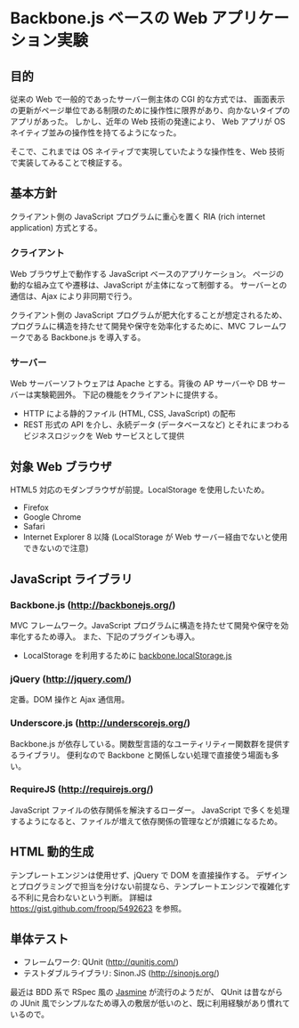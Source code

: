 Backbone.js ベースの Web アプリケーション実験
====================

目的
--------------------

従来の Web で一般的であったサーバー側主体の CGI 的な方式では、
画面表示の更新がページ単位である制限のために操作性に限界があり、向かないタイプのアプリがあった。
しかし、近年の Web 技術の発達により、 Web アプリが OS ネイティブ並みの操作性を持てるようになった。

そこで、これまでは OS ネイティブで実現していたような操作性を、Web 技術で実装してみることで検証する。


基本方針
--------------------

クライアント側の JavaScript プログラムに重心を置く RIA (rich internet application) 方式とする。

### クライアント

Web ブラウザ上で動作する JavaScript ベースのアプリケーション。
ページの動的な組み立てや遷移は、JavaScript が主体になって制御する。
サーバーとの通信は、Ajax により非同期で行う。

クライアント側の JavaScript プログラムが肥大化することが想定されるため、
プログラムに構造を持たせて開発や保守を効率化するために、MVC フレームワークである Backbone.js を導入する。

### サーバー

Web サーバーソフトウェアは Apache とする。背後の AP サーバーや DB サーバーは実験範囲外。
下記の機能をクライアントに提供する。

* HTTP による静的ファイル (HTML, CSS, JavaScript) の配布
* REST 形式の API を介し、永続データ (データベースなど) とそれにまつわるビジネスロジックを Web サービスとして提供


対象 Web ブラウザ
--------------------

HTML5 対応のモダンブラウザが前提。LocalStorage を使用したいため。

* Firefox
* Google Chrome
* Safari
* Internet Explorer 8 以降 (LocalStorage が Web サーバー経由でないと使用できないので注意)

JavaScript ライブラリ
--------------------

### Backbone.js (http://backbonejs.org/)

MVC フレームワーク。JavaScript プログラムに構造を持たせて開発や保守を効率化するため導入。
また、下記のプラグインも導入。

* LocalStorage を利用するために [backbone.localStorage.js](https://github.com/jeromegn/Backbone.localStorage)


### jQuery (http://jquery.com/)

定番。DOM 操作と Ajax 通信用。


### Underscore.js (http://underscorejs.org/)

Backbone.js が依存している。関数型言語的なユーティリティー関数群を提供するライブラリ。
便利なので Backbone と関係しない処理で直接使う場面も多い。


### RequireJS (http://requirejs.org/)

JavaScript ファイルの依存関係を解決するローダー。
JavaScript で多くを処理するようになると、ファイルが増えて依存関係の管理などが煩雑になるため。


HTML 動的生成
--------------------

テンプレートエンジンは使用せず、jQuery で DOM を直接操作する。
デザインとプログラミングで担当を分けない前提なら、テンプレートエンジンで複雑化する不利に見合わないという判断。
詳細は https://gist.github.com/froop/5492623 を参照。


単体テスト
--------------------

* フレームワーク: QUnit (http://qunitjs.com/)
* テストダブルライブラリ: Sinon.JS (http://sinonjs.org/)

最近は BDD 系で RSpec 風の [Jasmine](http://pivotal.github.io/jasmine/) が流行のようだが、
QUnit は昔ながらの JUnit 風でシンプルなため導入の敷居が低いのと、既に利用経験があり慣れているので。
